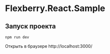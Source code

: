 # Flexberry.React.Sample

## Запуск проекта

```console
npm run dev
```

Открыть в браузере http://localhost:3000/
